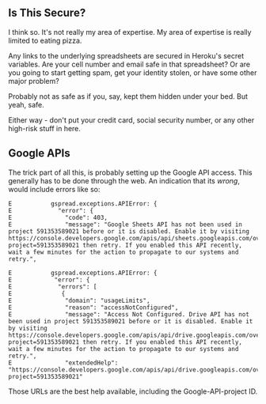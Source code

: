 

## Is This Secure?

I think so.
It's not really my area of expertise.
My area of expertise is really limited to eating pizza.

Any links to the underlying spreadsheets are secured in Heroku's secret variables.
Are your cell number and email safe in that spreadsheet?
Or are you going to start getting spam, get your identity stolen, or have some other major problem?

Probably not as safe as if you, say, kept them hidden under your bed.
But yeah, safe.

Either way - don't put your credit card, social security number, or any other high-risk stuff in here.

## Google APIs

The trick part of all this, is probably setting up the Google API access. 
This generally has to be done through the web. 
An indication that its *wrong*, would include errors like so:

```
E           gspread.exceptions.APIError: {
E             "error": {
E               "code": 403,
E               "message": "Google Sheets API has not been used in project 591353589021 before or it is disabled. Enable it by visiting https://console.developers.google.com/apis/api/sheets.googleapis.com/overview?project=591353589021 then retry. If you enabled this API recently, wait a few minutes for the action to propagate to our systems and retry.",

E           gspread.exceptions.APIError: {
E            "error": {
E             "errors": [
E              {
E               "domain": "usageLimits",
E               "reason": "accessNotConfigured",
E               "message": "Access Not Configured. Drive API has not been used in project 591353589021 before or it is disabled. Enable it by visiting https://console.developers.google.com/apis/api/drive.googleapis.com/overview?project=591353589021 then retry. If you enabled this API recently, wait a few minutes for the action to propagate to our systems and retry.",
E               "extendedHelp": "https://console.developers.google.com/apis/api/drive.googleapis.com/overview?project=591353589021"

```

Those URLs are the best help available, including the Google-API-project ID. 


